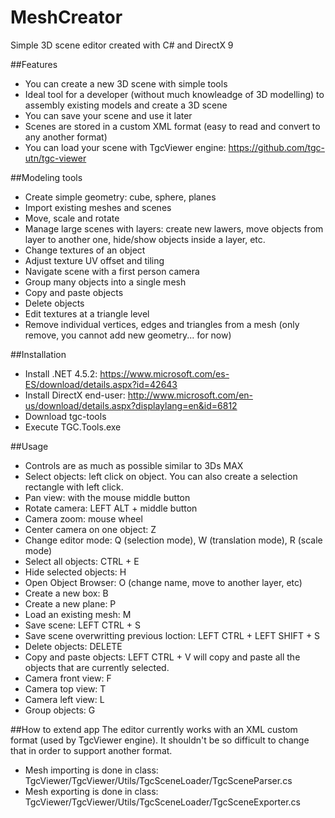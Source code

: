 MeshCreator
===========

Simple 3D scene editor created with C# and DirectX 9

##Features
- You can create a new 3D scene with simple tools
- Ideal tool for a developer (without much knowleadge of 3D modelling) to assembly existing models and create a 3D scene
- You can save your scene and use it later
- Scenes are stored in a custom XML format (easy to read and convert to any another format)
- You can load your scene with TgcViewer engine: https://github.com/tgc-utn/tgc-viewer

##Modeling tools
- Create simple geometry: cube, sphere, planes
- Import existing meshes and scenes
- Move, scale and rotate
- Manage large scenes with layers: create new lawers, move objects from layer to another one, hide/show objects inside a layer, etc.
- Change textures of an object
- Adjust texture UV offset and tiling
- Navigate scene with a first person camera
- Group many objects into a single mesh
- Copy and paste objects
- Delete objects
- Edit textures at a triangle level
- Remove individual vertices, edges and triangles from a mesh (only remove, you cannot add new geometry... for now)

##Installation
- Install .NET 4.5.2: https://www.microsoft.com/es-ES/download/details.aspx?id=42643
- Install DirectX end-user: http://www.microsoft.com/en-us/download/details.aspx?displaylang=en&id=6812
- Download tgc-tools
- Execute TGC.Tools.exe

##Usage
- Controls are as much as possible similar to 3Ds MAX
- Select objects: left click on object. You can also create a selection rectangle with left click.
- Pan view: with the mouse middle button
- Rotate camera: LEFT ALT + middle button
- Camera zoom: mouse wheel
- Center camera on one object: Z
- Change editor mode: Q (selection mode), W (translation mode), R (scale mode)
- Select all objects: CTRL + E
- Hide selected objects: H
- Open Object Browser: O (change name, move to another layer, etc)
- Create a new box: B
- Create a new plane: P
- Load an existing mesh: M
- Save scene: LEFT CTRL + S
- Save scene overwritting previous loction: LEFT CTRL + LEFT SHIFT + S
- Delete objects: DELETE
- Copy and paste objects: LEFT CTRL + V will copy and paste all the objects that are currently selected.
- Camera front view: F
- Camera top view: T
- Camera left view: L
- Group objects: G

##How to extend app
The editor currently works with an XML custom format (used by TgcViewer engine).
It shouldn't be so difficult to change that in order to support another format.
- Mesh importing is done in class: TgcViewer/TgcViewer/Utils/TgcSceneLoader/TgcSceneParser.cs
- Mesh exporting is done in class: TgcViewer/TgcViewer/Utils/TgcSceneLoader/TgcSceneExporter.cs
